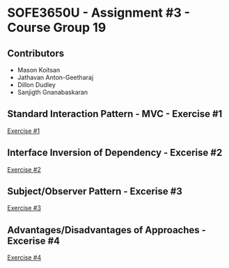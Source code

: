 # SOFE3650U - Assignment #3 - Course Group 19

## Contributors
* Mason Koitsan 
* Jathavan Anton-Geetharaj
* Dillon Dudley
* Sanjigth Gnanabaskaran

## Standard Interaction Pattern - MVC - Exercise #1

[Exercise #1](https://github.com/sanjigth/Assignment3-SOFE3650U-Group19/tree/main/Exercise%20%231%20-%20Standard%20Interaction%20Pattern)

## Interface Inversion of Dependency - Excerise #2 

[Exercise #2](https://github.com/sanjigth/Assignment3-SOFE3650U-Group19/tree/main/Exercise%20%232%20-%20Interface%20Inversion)

## Subject/Observer Pattern - Excerise #3

[Exercise #3](https://github.com/sanjigth/Assignment3-SOFE3650U-Group19/tree/main/Exercise%20%233%20-%20Subject-Observer%20Pattern%20Inversion)

## Advantages/Disadvantages of Approaches - Excerise #4

[Exercise #4](https://github.com/sanjigth/Assignment3-SOFE3650U-Group19/tree/main/Exercise%20%234%20-%20Advantages%20and%20Disadvantages)